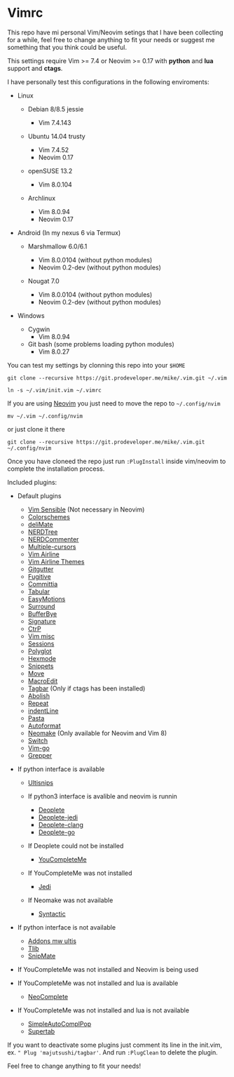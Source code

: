 # Vimrc
This repo have mi personal Vim/Neovim setings that I have been collecting for a while, feel free to change
anything to fit your needs or suggest me something that you think could be useful.

This settings require Vim >= 7.4 or Neovim >= 0.17 with **python** and **lua** support and **ctags**.

I have personally test this configurations in the following enviroments:

* Linux
    * Debian 8/8.5 jessie
        - Vim 7.4.143

    * Ubuntu 14.04 trusty
        - Vim 7.4.52
        - Neovim 0.17

    * openSUSE 13.2
        - Vim 8.0.104

    * Archlinux
        - Vim 8.0.94
        - Neovim 0.17

* Android (In my nexus 6 via Termux)
    * Marshmallow 6.0/6.1
        - Vim 8.0.0104 (without python modules)
        - Neovim 0.2-dev (without python modules)

    * Nougat 7.0
        - Vim 8.0.0104 (without python modules)
        - Neovim 0.2-dev (without python modules)

* Windows
    * Cygwin
        - Vim 8.0.94
    * Git bash (some problems loading python modules)
        - Vim 8.0.27

You can test my settings by clonning this repo into your `$HOME`

```
git clone --recursive https://git.prodeveloper.me/mike/.vim.git ~/.vim

ln -s ~/.vim/init.vim ~/.vimrc
```

If you are using [Neovim](https://neovim.io/) you just need to move the repo to `~/.config/nvim`

    mv ~/.vim ~/.config/nvim

or just clone it there

    git clone --recursive https://git.prodeveloper.me/mike/.vim.git ~/.config/nvim

Once you have cloneed the repo just run `:PlugInstall` inside vim/neovim to complete the installation process.

Included plugins:
- Default plugins
    * [Vim Sensible](https://github.com/tpope/vim-sensible) (Not necessary in Neovim)
    * [Colorschemes](https://github.com/flazz/vim-colorschemes)
    * [deliMate](https://github.com/Raimondi/delimitMate)
    * [NERDTree](https://github.com/scrooloose/nerdtree)
    * [NERDCommenter](https://github.com/scrooloose/nerdcommenter)
    * [Multiple-cursors](https://github.com/terryma/vim-multiple-cursors)
    * [Vim Airline](https://github.com/vim-airline/vim-airline)
    * [Vim Airline Themes](https://github.com/vim-airline/vim-airline-themes)
    * [Gitgutter](https://github.com/airblade/vim-gitgutter)
    * [Fugitive](https://github.com/tpope/vim-fugitive)
    * [Committia](https://github.com/rhysd/committia.vim)
    * [Tabular](https://github.com/godlygeek/tabular)
    * [EasyMotions](https://github.com/easymotion/vim-easymotion)
    * [Surround](https://github.com/tpope/vim-surround)
    * [BufferBye](https://github.com/moll/vim-bbye)
    * [Signature](https://github.com/kshenoy/vim-signature)
    * [CtrP](https://github.com/kien/ctrlp.vim)
    * [Vim misc](https://github.com/xolox/vim-misc)
    * [Sessions](https://github.com/xolox/vim-session)
    * [Polyglot](https://github.com/sheerun/vim-polyglot)
    * [Hexmode](https://github.com/fidian/hexmode)
    * [Snippets](https://github.com/honza/vim-snippets)
    * [Move](https://github.com/matze/vim-move)
    * [MacroEdit](https://github.com/dohsimpson/vim-macroeditor)
    * [Tagbar](https://github.com/majutsushi/tagbar) (Only if ctags has been installed)
    * [Abolish](https://github.com/tpope/vim-abolish)
    * [Repeat](https://github.com/tpope/vim-repeat)
    * [indentLine](https://github.com/Yggdroot/indentLine)
    * [Pasta](https://github.com/sickill/vim-pasta)
    * [Autoformat](https://github.com/chiel92/vim-autoformat)
    * [Neomake](https://github.com/neomake/neomake) (Only available for Neovim and Vim 8)
    * [Switch](https://github.com/AndrewRadev/switch.vim)
    * [Vim-go](https://github.com/fatih/vim-go)
    * [Grepper](https://github.com/mhinz/vim-grepper)

- If python interface is available
    * [Ultisnips](https://github.com/SirVer/ultisnips)

    - If python3 interface is avalible and neovim is runnin
        * [Deoplete](https://github.com/Shougo/deoplete.nvim)
        * [Deoplete-jedi](https://github.com/zchee/deoplete-jedi)
        * [Deoplete-clang](https://github.com/zchee/deoplete-clang)
        * [Deoplete-go](https://github.com/zchee/deoplete-go)

    - If Deoplete could not be installed
        * [YouCompleteMe](https://github.com/Valloric/YouCompleteMe)

    - If YouCompleteMe was not installed
        * [Jedi](https://github.com/davidhalter/jedi-vim)

    - If Neomake was not available
        * [Syntactic](https://github.com/vim-syntastic/syntastic)

- If python interface is not available
    * [Addons mw ultis](https://github.com/MarcWeber/vim-addon-mw-utils)
    * [Tlib](https://github.com/tomtom/tlib_vim)
    * [SnipMate](https://github.com/garbas/vim-snipmate)

- If YouCompleteMe was not installed and Neovim is being used

- If YouCompleteMe was not installed and lua is available
    * [NeoComplete](https://github.com/Shougo/neocomplete.vim)

- If YouCompleteMe was not installed and lua is not available
    * [SimpleAutoComplPop](https://github.com/roxma/SimpleAutoComplPop)
    * [Supertab](https://github.com/ervandew/supertab)

If you want to deactivate some plugins just comment its line in the init.vim, ex. `" Plug 'majutsushi/tagbar'`.
And run `:PlugClean` to delete the plugin.

Feel free to change anything to fit your needs!
